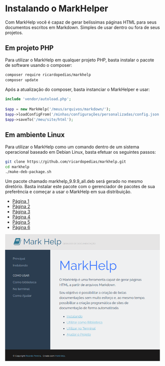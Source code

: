 # Instalando o MarkHelper

Com MarkHelp você é capaz de gerar belíssimas páginas HTML para seus documentos escritos em Markdown.
Simples de usar dentro ou fora de seus projetos.

## Em projeto PHP

Para utilizar o MarkHelp em qualquer projeto PHP, basta instalar 
o pacote de software usando o composer:

```bash
composer require ricardopedias/markhelp
composer update
```

Após a atualização do composer, basta instanciar o MarkHelper e usar:

```php
include 'vendor/autoload.php';

$app = new MarkHelp('/meus/arquivos/markdown/');
$app->loadConfigFrom('/minhas/configurações/personalizadas/config.json');
$app->saveTo('/meu/site/html');
```

## Em ambiente Linux

Para utilizar o MarkHelp como um comando dentro de um sistema operacional 
baseado em Debian Linux, basta efetuar os seguintes passos:

```bash
git clone https://github.com/ricardopedias/markhelp.git
cd markhelp
./make-deb-package.sh
```

Um pacote chamado markhelp_9.9.9_all.deb será gerado no mesmo diretório. 
Basta instalar este pacote com o gerenciador de pacotes de sua preferência 
e começar a usar o MarkHelp em sua distribuição.

- [Página 1](01-page-one.md)
- [Página 2](02-page-two.md)
- [Página 3](01_O_Básico/01-page-three.md)
- [Página 4](01_O_Básico/02-page-four.md)
- [Página 5](02_Avançado/01-page-five.md)
- [Página 6](02_Avançado/02-page-six.md)

![Screenshot](images/screenshot.png)